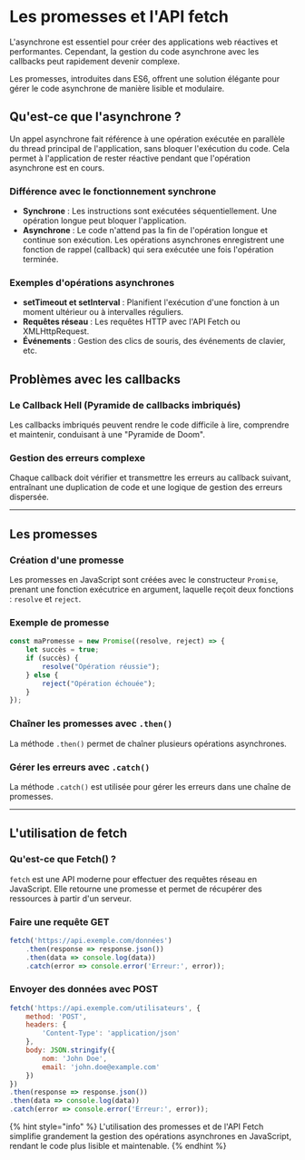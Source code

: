 # Les promesses et l'API fetch

L'asynchrone est essentiel pour créer des applications web réactives et performantes. Cependant, la gestion du code asynchrone avec les callbacks peut rapidement devenir complexe.&#x20;

Les promesses, introduites dans ES6, offrent une solution élégante pour gérer le code asynchrone de manière lisible et modulaire.

## Qu'est-ce que l'asynchrone ?

Un appel asynchrone fait référence à une opération exécutée en parallèle du thread principal de l'application, sans bloquer l'exécution du code. Cela permet à l'application de rester réactive pendant que l'opération asynchrone est en cours.

### **Différence avec le fonctionnement synchrone**

* **Synchrone** : Les instructions sont exécutées séquentiellement. Une opération longue peut bloquer l'application.
* **Asynchrone** : Le code n'attend pas la fin de l'opération longue et continue son exécution. Les opérations asynchrones enregistrent une fonction de rappel (callback) qui sera exécutée une fois l'opération terminée.

### **Exemples d'opérations asynchrones**

* **setTimeout et setInterval** : Planifient l'exécution d'une fonction à un moment ultérieur ou à intervalles réguliers.
* **Requêtes réseau** : Les requêtes HTTP avec l'API Fetch ou XMLHttpRequest.
* **Événements** : Gestion des clics de souris, des événements de clavier, etc.

## Problèmes avec les callbacks

### **Le Callback Hell (Pyramide de callbacks imbriqués)**

Les callbacks imbriqués peuvent rendre le code difficile à lire, comprendre et maintenir, conduisant à une "Pyramide de Doom".

### **Gestion des erreurs complexe**

Chaque callback doit vérifier et transmettre les erreurs au callback suivant, entraînant une duplication de code et une logique de gestion des erreurs dispersée.

***

## Les promesses

### **Création d'une promesse**

Les promesses en JavaScript sont créées avec le constructeur `Promise`, prenant une fonction exécutrice en argument, laquelle reçoit deux fonctions : `resolve` et `reject`.

### **Exemple de promesse**

```javascript
const maPromesse = new Promise((resolve, reject) => {
    let succès = true;
    if (succès) {
        resolve("Opération réussie");
    } else {
        reject("Opération échouée");
    }
});
```

### **Chaîner les promesses avec `.then()`**

La méthode `.then()` permet de chaîner plusieurs opérations asynchrones.

### **Gérer les erreurs avec `.catch()`**

La méthode `.catch()` est utilisée pour gérer les erreurs dans une chaîne de promesses.

***

## L'utilisation de fetch

### **Qu'est-ce que Fetch() ?**

`fetch` est une API moderne pour effectuer des requêtes réseau en JavaScript. Elle retourne une promesse et permet de récupérer des ressources à partir d'un serveur.

### **Faire une requête GET**

```javascript
fetch('https://api.exemple.com/données')
    .then(response => response.json())
    .then(data => console.log(data))
    .catch(error => console.error('Erreur:', error));
```

### **Envoyer des données avec POST**

```javascript
fetch('https://api.exemple.com/utilisateurs', {
    method: 'POST',
    headers: {
        'Content-Type': 'application/json'
    },
    body: JSON.stringify({
        nom: 'John Doe',
        email: 'john.doe@example.com'
    })
})
.then(response => response.json())
.then(data => console.log(data))
.catch(error => console.error('Erreur:', error));
```

{% hint style="info" %}
L'utilisation des promesses et de l'API Fetch simplifie grandement la gestion des opérations asynchrones en JavaScript, rendant le code plus lisible et maintenable.
{% endhint %}
